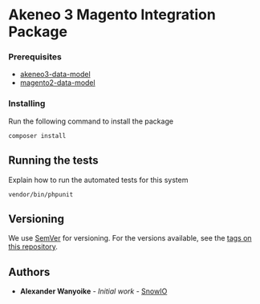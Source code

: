 # Akeneo 3 Magento Integration Package


### Prerequisites

- [akeneo3-data-model](https://github.com/snowio/akeneo3-data-model)
- [magento2-data-model](https://github.com/snowio/magento2-data-model)

### Installing

Run the following command to install the package
```
composer install
```

## Running the tests

Explain how to run the automated tests for this system


```
vendor/bin/phpunit
```

## Versioning

We use [SemVer](http://semver.org/) for versioning. For the versions available, see the [tags on this repository](https://github.com/snowio/akeneo3-magento2-integration/tags). 

## Authors

* **Alexander Wanyoike** - *Initial work* - [SnowIO](https://github.com/snowio)

